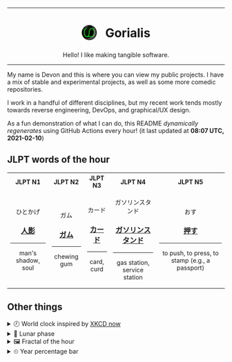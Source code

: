 ***

<h1 align="center">
<sub>
    <img src="readme/resources/avatar.png" height="36">
</sub>
&nbsp;
Gorialis
</h1>
<p align="center">
Hello! I like making tangible software.
</p>

***

My name is Devon and this is where you can view my public projects. I have a mix of stable and experimental projects, as well as some more comedic repositories.

I work in a handful of different disciplines, but my recent work tends mostly towards reverse engineering, DevOps, and graphical/UX design.

As a fun demonstration of what I can do, this README *dynamically regenerates* using GitHub Actions every hour! (it last updated at **08:07 UTC, 2021-02-10**)

<h2>JLPT words of the hour</h2>
<table>
    <tr>
        <th>JLPT N1</th>
        <th>JLPT N2</th>
        <th>JLPT N3</th>
        <th>JLPT N4</th>
        <th>JLPT N5</th>
    </tr>
    <tr>
        <td>
            <p align="center">ひとかげ</p>
            <h3 align="center"><b><a href="https://jisho.org/search/%E4%BA%BA%E5%BD%B1">人影</a></b></h3>
            <hr>
            <p align="center">man's shadow,<wbr> soul</p>
        </td>
        <td>
            <p align="center">ガム</p>
            <h3 align="center"><b><a href="https://jisho.org/search/%E3%82%AC%E3%83%A0">ガム</a></b></h3>
            <hr>
            <p align="center">chewing gum</p>
        </td>
        <td>
            <p align="center">カード</p>
            <h3 align="center"><b><a href="https://jisho.org/search/%E3%82%AB%E3%83%BC%E3%83%89">カード</a></b></h3>
            <hr>
            <p align="center">card,<wbr> curd</p>
        </td>
        <td>
            <p align="center">ガソリンスタンド</p>
            <h3 align="center"><b><a href="https://jisho.org/search/%E3%82%AC%E3%82%BD%E3%83%AA%E3%83%B3%E3%82%B9%E3%82%BF%E3%83%B3%E3%83%89">ガソリンスタンド</a></b></h3>
            <hr>
            <p align="center">gas station,<wbr> service station</p>
        </td>
        <td>
            <p align="center">おす</p>
            <h3 align="center"><b><a href="https://jisho.org/search/%E6%8A%BC%E3%81%99">押す</a></b></h3>
            <hr>
            <p align="center">to push,<wbr> to press,<wbr> to stamp (e.g.,<wbr> a passport)</p>
        </td>
    </tr>
</table>

<h2>Other things</h2>
<details>
<summary>🕗  World clock inspired by <a href="https://xkcd.com/now">XKCD now</a></summary>

> <img src="generated/now.png" width="512">

</details>
<details>
<summary>🌙 Lunar phase</summary>

The moon is approximately 97.30% through its phase ().

</details>
<details>
<summary>&#x1f5bc; Fractal of the hour</summary>

> <img src="generated/fractal.png" width="512">

</details>
<details>
<summary>&#x23f2; Year percentage bar</summary>
<pre><code>2021 [██▁▁▁▁▁▁▁▁▁▁▁▁▁▁▁▁▁▁] 11.05%</code></pre>
</details>
